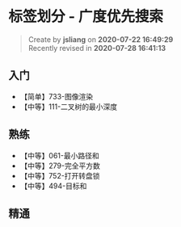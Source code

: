 标签划分 - 广度优先搜索
===

> Create by **jsliang** on **2020-07-22 16:49:29**  
> Recently revised in **2020-07-28 16:41:13**  

## 入门

* 【简单】733-图像渲染
* 【中等】111-二叉树的最小深度

## 熟练

* 【中等】061-最小路径和
* 【中等】279-完全平方数
* 【中等】752-打开转盘锁
* 【中等】494-目标和

## 精通
